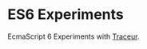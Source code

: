 ES6 Experiments
===============

EcmaScript 6 Experiments with [Traceur](https://github.com/google/traceur-compiler).
